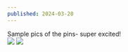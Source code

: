 ```yaml
---
published: 2024-03-20
---
```


Sample pics of the pins- super excited!<br>
<img src="/img/pin-pack.webp">
<img src="/img/pin2.webp">
